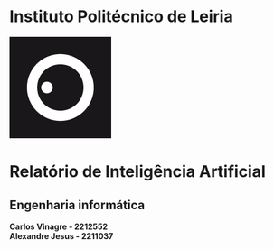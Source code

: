 # Instituto Politécnico de Leiria

![IPL_LOGO](IPL_LOGO.png)

# Relatório de Inteligência Artificial

## Engenharia informática

**Carlos Vinagre - 2212552**  
**Alexandre Jesus - 2211037**
